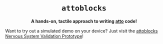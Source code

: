 <h1 align="center"><code>attoblocks</code></h1>
<p align="center"><strong>A hands-on, tactile approach to writing <a href="https://atto.devicefuture.org">atto</a> code!</strong></p>

Want to try out a simulated demo on your device? Just visit the [attoblocks Nervous System Validation Prototype](validation/nervoussystem)!